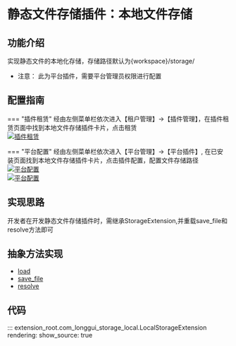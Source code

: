 # 静态文件存储插件：本地文件存储

## 功能介绍

实现静态文件的本地化存储，存储路径默认为{workspace}/storage/

* 注意： 此为平台插件，需要平台管理员权限进行配置

## 配置指南

=== "插件租赁"
    经由左侧菜单栏依次进入【租户管理】->【插件管理】，在插件租赁页面中找到本地文件存储插件卡片，点击租赁<br/>
    [![插件租赁](https://s1.ax1x.com/2022/08/02/vELyVS.png)](https://imgtu.com/i/vELyVS)

=== "平台配置"
    经由左侧菜单栏依次进入【平台管理】->【平台插件】, 在已安装页面找到本地文件存储插件卡片，点击插件配置，配置文件存储路径<br/>
    [![平台配置](https://s1.ax1x.com/2022/08/02/vELXx1.png)](https://imgtu.com/i/vELXx1)<br/>
    [![平台配置](https://s1.ax1x.com/2022/08/03/vVD6iQ.md.png)](https://imgtu.com/i/vVD6iQ)

## 实现思路

开发者在开发静态文件存储插件时，需继承StorageExtension,并重载save_file和resolve方法即可

## 抽象方法实现

* [load](#extension_root.com_longgui_storage_local.LocalStorageExtension.load)
* [save_file](#extension_root.com_longgui_storage_local.LocalStorageExtension.save_file)
* [resolve](#extension_root.com_longgui_storage_local.LocalStorageExtension.resolve)

## 代码

::: extension_root.com_longgui_storage_local.LocalStorageExtension
    rendering:
        show_source: true